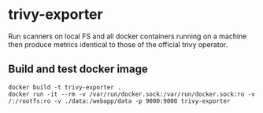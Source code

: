 # trivy-exporter
Run scanners on local FS and all docker containers running on a machine then produce metrics identical to those of the official trivy operator.

## Build and test docker image

```
docker build -t trivy-exporter .
docker run -it --rm -v /var/run/docker.sock:/var/run/docker.sock:ro -v /:/rootfs:ro -v ./data:/webapp/data -p 9000:9000 trivy-exporter
```